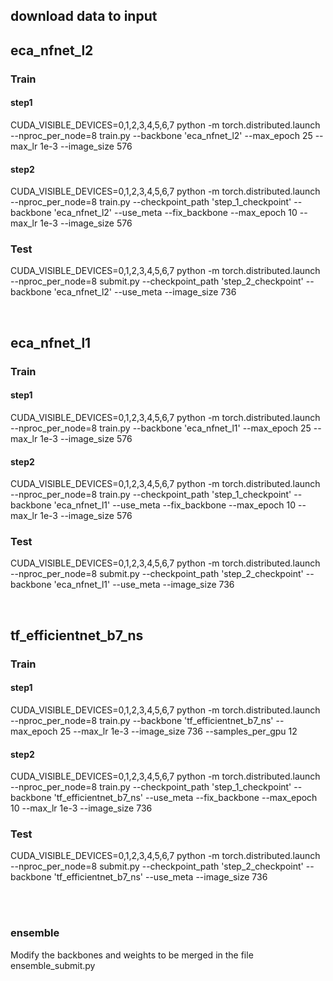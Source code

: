 ## download data to input


## eca_nfnet_l2
### Train
#### step1
CUDA_VISIBLE_DEVICES=0,1,2,3,4,5,6,7 python -m torch.distributed.launch --nproc_per_node=8 train.py --backbone 'eca_nfnet_l2' --max_epoch 25 --max_lr 1e-3 --image_size 576
#### step2
CUDA_VISIBLE_DEVICES=0,1,2,3,4,5,6,7 python -m torch.distributed.launch --nproc_per_node=8 train.py --checkpoint_path 'step_1_checkpoint' --backbone 'eca_nfnet_l2' --use_meta --fix_backbone --max_epoch 10 --max_lr 1e-3 --image_size 576
### Test
CUDA_VISIBLE_DEVICES=0,1,2,3,4,5,6,7 python -m torch.distributed.launch --nproc_per_node=8 submit.py --checkpoint_path 'step_2_checkpoint' --backbone 'eca_nfnet_l2' --use_meta --image_size 736



<br/>

## eca_nfnet_l1
### Train
#### step1
CUDA_VISIBLE_DEVICES=0,1,2,3,4,5,6,7 python -m torch.distributed.launch --nproc_per_node=8 train.py --backbone 'eca_nfnet_l1' --max_epoch 25 --max_lr 1e-3 --image_size 576
#### step2
CUDA_VISIBLE_DEVICES=0,1,2,3,4,5,6,7 python -m torch.distributed.launch --nproc_per_node=8 train.py --checkpoint_path 'step_1_checkpoint' --backbone 'eca_nfnet_l1' --use_meta --fix_backbone --max_epoch 10 --max_lr 1e-3 --image_size 576

### Test
CUDA_VISIBLE_DEVICES=0,1,2,3,4,5,6,7 python -m torch.distributed.launch --nproc_per_node=8 submit.py --checkpoint_path 'step_2_checkpoint' --backbone 'eca_nfnet_l1' --use_meta --image_size 736

<br/>

## tf_efficientnet_b7_ns
### Train
#### step1
CUDA_VISIBLE_DEVICES=0,1,2,3,4,5,6,7 python -m torch.distributed.launch --nproc_per_node=8 train.py --backbone 'tf_efficientnet_b7_ns' --max_epoch 25 --max_lr 1e-3 --image_size 736 --samples_per_gpu 12
#### step2
CUDA_VISIBLE_DEVICES=0,1,2,3,4,5,6,7 python -m torch.distributed.launch --nproc_per_node=8 train.py --checkpoint_path 'step_1_checkpoint' --backbone 'tf_efficientnet_b7_ns' --use_meta --fix_backbone --max_epoch 10 --max_lr 1e-3 --image_size 736

### Test
CUDA_VISIBLE_DEVICES=0,1,2,3,4,5,6,7 python -m torch.distributed.launch --nproc_per_node=8 submit.py --checkpoint_path 'step_2_checkpoint' --backbone 'tf_efficientnet_b7_ns' --use_meta --image_size 736


<br/><br/>

### ensemble
Modify the backbones and weights to be merged in the file ensemble_submit.py



